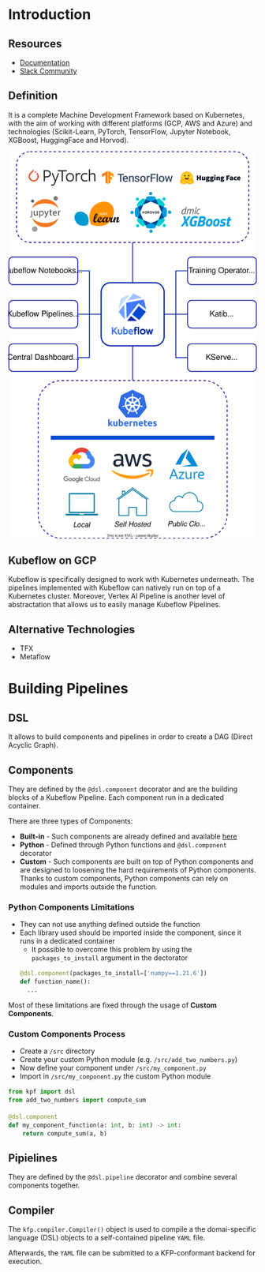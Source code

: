 # Introduction
## Resources
- [Documentation](https://www.kubeflow.org/docs/)
- [Slack Community](https://www.kubeflow.org/docs/about/community/)

## Definition
It is a complete Machine Development Framework based on Kubernetes, with the aim of working with different platforms (GCP, AWS and Azure) and technologies (Scikit-Learn, PyTorch, TensorFlow, Jupyter Notebook, XGBoost, HuggingFace and Horvod).

![Kubeflow Components](./../images/kubeflow_image_1.svg)

## Kubeflow on GCP
Kubeflow is specifically designed to work with Kubernetes underneath. The pipelines implemented with Kubeflow can natively run on top of a Kubernetes cluster. Moreover, Vertex AI Pipeline is another level of abstractation that allows us to easily manage Kubeflow Pipelines.

## Alternative Technologies
- TFX
- Metaflow

# Building Pipelines
## DSL
It allows to build components and pipelines in order to create a DAG (Direct Acyclic Graph).

## Components
They are defined by the `@dsl.component` decorator and are the building blocks of a Kubeflow Pipeline. Each component run in a dedicated container.

There are three types of Components:
- **Built-in** - Such components are already defined and available [here](https://github.com/kubeflow/pipelines/tree/master/components)
- **Python** - Defined through Python functions and `@dsl.component` decorator
- **Custom** - Such components are built on top of Python components and are designed to loosening the hard requirements of
Python components. Thanks to custom components, Python components can rely on modules and imports outside the function.

### Python Components Limitations
- They can not use anything defined outside the function
- Each library used should be imported inside the component, since it runs in a dedicated container
  - It possible to overcome this problem by using the `packages_to_install` argument in the dectorator
  ```python
  @dsl.component(packages_to_install=['numpy==1.21.6'])
  def function_name():
    ...
  ```
  
Most of these limitations are fixed through the usage of **Custom Components**.
  
### Custom Components Process
- Create a `/src` directory
- Create your custom Python module (e.g. `/src/add_two_numbers.py`)
- Now define your component under `/src/my_component.py`
- Import in `/src/my_component.py` the custom Python module
```python
from kpf import dsl
from add_two_numbers import compute_sum

@dsl.component
def my_component_function(a: int, b: int) -> int:
    return compute_sum(a, b)
```

## Pipielines
They are defined by the `@dsl.pipeline` decorator and combine several components together.

## Compiler
The `kfp.compiler.Compiler()` object is used to compile a the domai-specific language (DSL) objects to a self-contained pipeline `YAML` file.

Afterwards, the `YAML` file can be submitted to a KFP-conformant backend for execution.